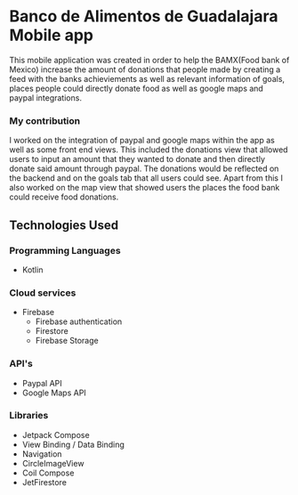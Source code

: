 # Banco de Alimentos de Guadalajara Mobile app
This mobile application was created in order to help the BAMX(Food bank of Mexico) increase the amount of donations that people made by creating a feed with the banks achieviements as well as relevant information of goals, places people could directly donate food as well as google maps and paypal integrations. 

### My contribution
I worked on the integration of paypal and google maps within the app as well as some front end views. This included the donations view that allowed users to input an amount that they wanted to donate and then directly donate said amount through paypal. The donations would be reflected on the backend and on the goals tab that all users could see. Apart from this I also worked on the map view that showed users the places the food bank could receive food donations. 

Technologies Used
---------------
### Programming Languages
- Kotlin
### Cloud services
- Firebase
  - Firebase authentication
  - Firestore
  - Firebase Storage
### API's
- Paypal API
- Google Maps API
### Libraries
- Jetpack Compose
- View Binding / Data Binding
- Navigation
- CircleImageView
- Coil Compose
- JetFirestore
